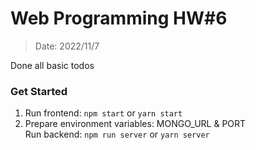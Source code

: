# Web Programming HW#6
> Date: 2022/11/7 

Done all basic todos 
### Get Started
1. Run frontend: ```npm start``` or ```yarn start```
2. Prepare environment variables: MONGO_URL & PORT  
    Run backend: ```npm run server``` or ```yarn server```